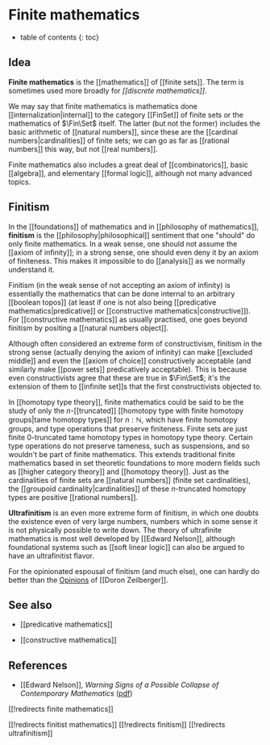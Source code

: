 
# Finite mathematics
* table of contents
{: toc}

## Idea

__Finite mathematics__ is the [[mathematics]] of [[finite sets]].  The term is sometimes used more broadly for *[[discrete mathematics]]*.

We may say that finite mathematics is mathematics done [[internalization|internal]] to the category [[FinSet]] of finite sets or the mathematics of $\Fin\Set$ itself.  The latter (but not the former) includes the basic arithmetic of [[natural numbers]], since these are the [[cardinal numbers|cardinalities]] of finite sets; we can go as far as [[rational numbers]] this way, but not [[real numbers]].  

Finite mathematics also includes a great deal of [[combinatorics]], basic [[algebra]], and elementary [[formal logic]], although not many advanced topics.

## Finitism

In the [[foundations]] of mathematics and in [[philosophy of mathematics]], __finitism__ is the [[philosophy|philosophical]] sentiment that one "should" do only finite mathematics.  In a weak sense, one should not assume the [[axiom of infinity]]; in a strong sense, one should even deny it by an axiom of finiteness.  This makes it impossible to do [[analysis]] as we normally understand it.

Finitism (in the weak sense of not accepting an axiom of infinity) is essentially the mathematics that can be done internal to an arbitrary [[boolean topos]] (at least if one is not also being [[predicative mathematics|predicative]] or [[constructive mathematics|constructive]]).  For [[constructive mathematics]] as usually practised, one goes beyond finitism by positing a [[natural numbers object]].

Although often considered an extreme form of constructivism, finitism in the strong sense (actually denying the axiom of infinity) can make [[excluded middle]] and even the [[axiom of choice]] constructively acceptable (and similarly make [[power sets]] predicatively acceptable).  This is because even constructivists agree that these are true in $\Fin\Set$; it\'s the extension of them to [[infinite set]]s that the first constructivists objected to.

In [[homotopy type theory]], finite mathematics could be said to be the study of only the $n$-[[truncated]] [[homotopy type with finite homotopy groups|tame homotopy types]] for $n:\mathbb{N}$, which have finite homotopy groups, and type operations that preserve finiteness. Finite sets are just finite 0-truncated tame homotopy types in homotopy type theory. Certain type operations do not preserve tameness, such as suspensions, and so wouldn't be part of finite mathematics. This extends traditional finite mathematics based in set theoretic foundations to more modern fields such as [[higher category theory]] and [[homotopy theory]]. Just as the cardinalities of finite sets are [[natural numbers]] (finite set cardinalities), the [[groupoid cardinality|cardinalities]] of these $n$-truncated homotopy types are positive [[rational numbers]]. 

__Ultrafinitism__ is an even more extreme form of finitism, in which one doubts the existence even of very large numbers, numbers which in some sense it is not physically possible to write down.  The theory of ultrafinite mathematics is most well developed by [[Edward Nelson]], although foundational systems such as [[soft linear logic]] can also be argued to have an ultrafinitist flavor.

For the opinionated espousal of finitism (and much else), one can hardly do better than the [Opinions](http://www.math.rutgers.edu/~zeilberg/OPINIONS.html) of [[Doron Zeilberger]].

## See also

* [[predicative mathematics]]

* [[constructive mathematics]]

## References

* [[Edward Nelson]], _Warning Signs of a Possible Collapse of Contemporary Mathematics_ ([pdf](https://web.math.princeton.edu/~nelson/papers/warn.pdf))

[[!redirects finite mathematics]]

[[!redirects finitist mathematics]]
[[!redirects finitism]]
[[!redirects ultrafinitism]]
